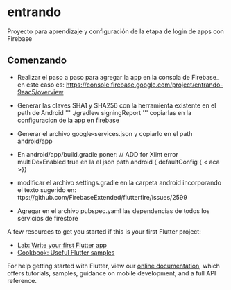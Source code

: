# entrando

Proyecto para aprendizaje y configuración de la etapa de login de apps con Firebase

## Comenzando


 - Realizar el paso a paso para agregar la app en la consola de Firebase_
 en este caso es: https://console.firebase.google.com/project/entrando-9aac5/overview

 - Generar las claves SHA1 y SHA256 con la herramienta existente en el path de Android
 ''' ./gradlew signingReport '''
 copiarlas en la configuracion de la app en firebase

 - Generar el archivo google-services.json y copiarlo en el path
 android/app

 - En android/app/build.gradle poner:
 // ADD for Xlint error
        multiDexEnabled true
    en la el json path android { defaultConfig { < aca >}}

- modificar el archivo settings.gradle en la carpeta android incorporando el texto 
sugerido en: ttps://github.com/FirebaseExtended/flutterfire/issues/2599

- Agregar en el archivo pubspec.yaml las dependencias de todos los servicios de firestore

A few resources to get you started if this is your first Flutter project:

- [Lab: Write your first Flutter app](https://flutter.dev/docs/get-started/codelab)
- [Cookbook: Useful Flutter samples](https://flutter.dev/docs/cookbook)

For help getting started with Flutter, view our
[online documentation](https://flutter.dev/docs), which offers tutorials,
samples, guidance on mobile development, and a full API reference.
